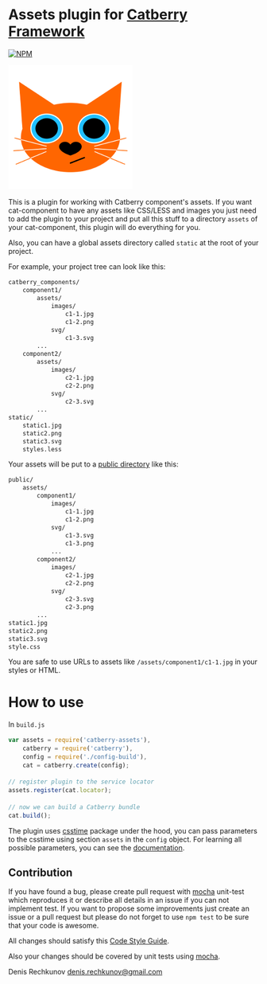 # Assets plugin for [Catberry Framework](https://github.com/catberry/catberry)

[![NPM](https://nodei.co/npm/catberry-assets.png)](https://nodei.co/npm/catberry-assets/)

![Catberry](https://raw.githubusercontent.com/catberry/catberry/master/docs/images/logo.png)

This is a plugin for working with Catberry component's assets.
If you want cat-component to have any assets like CSS/LESS and images 
you just need to add the plugin to your project and put all this stuff 
to a directory `assets` of your cat-component, this plugin 
will do everything for you.

Also, you can have a global assets directory called `static` at the root 
of your project. 

For example, your project tree can look like this:

```
catberry_components/
	component1/
		assets/
			images/
				c1-1.jpg
				c1-2.png
			svg/
				c1-3.svg
		...
	component2/
		assets/
			images/
				c2-1.jpg
				c2-2.png
			svg/
				c2-3.svg
		...
static/
	static1.jpg
	static2.png
	static3.svg
	styles.less
```

Your assets will be put to a [public directory](https://github.com/catberry/catberry/blob/master/docs/index.md#config) like this:

```
public/
	assets/
		component1/
			images/
				c1-1.jpg
				c1-2.png
			svg/
				c1-3.svg
				c1-3.png
			...
		component2/
			images/
				c2-1.jpg
				c2-2.png
			svg/
				c2-3.svg
				c2-3.png
		...
static1.jpg
static2.png
static3.svg
style.css
```
You are safe to use URLs to assets like `/assets/component1/c1-1.jpg` in your 
styles or HTML.

# How to use

In `build.js`

```javascript
var assets = require('catberry-assets'),
	catberry = require('catberry'),
	config = require('./config-build'),
	cat = catberry.create(config);

// register plugin to the service locator
assets.register(cat.locator);

// now we can build a Catberry bundle
cat.build();
```

The plugin uses [csstime](https://github.com/csstime/csstime-gulp-tasks) package under the hood, you can pass parameters
to the csstime using section `assets` in the `config` object.
For learning all possible parameters, you can see the [documentation](https://github.com/csstime/csstime-gulp-tasks/blob/master/doc/configs.md). 

## Contribution
If you have found a bug, please create pull request with [mocha](https://www.npmjs.org/package/mocha) 
unit-test which reproduces it or describe all details in an issue if you can not
implement test. If you want to propose some improvements just create an issue or
a pull request but please do not forget to use `npm test` to be sure that your
code is awesome.

All changes should satisfy this [Code Style Guide](https://github.com/catberry/catberry/blob/master/docs/code-style-guide.md).

Also your changes should be covered by unit tests using [mocha](https://www.npmjs.org/package/mocha).

Denis Rechkunov <denis.rechkunov@gmail.com>